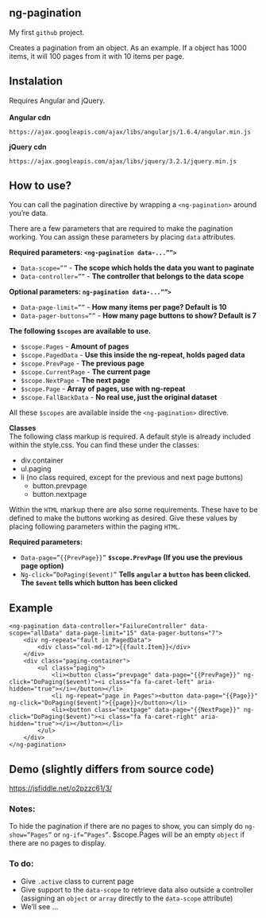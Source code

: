 ## ng-pagination
My first `github` project.

Creates a pagination from an object. As an example. If a object has 1000 items, it will 100 pages from it with 10 items per page.

## Instalation
Requires Angular and jQuery.<br/><br/>
**Angular cdn**
```
https://ajax.googleapis.com/ajax/libs/angularjs/1.6.4/angular.min.js
```
**jQuery cdn**
```
https://ajax.googleapis.com/ajax/libs/jquery/3.2.1/jquery.min.js
```

## How to use?
You can call the pagination directive by wrapping a `<ng-pagination>` around you’re data.

There are a few parameters that are required to make the pagination working. You can assign these parameters by placing `data` attributes.

**Required parameters: `<ng-pagination data-...””>`**
- `Data-scope=””` - **The scope which holds the data you want to paginate**
- `Data-controller=””` - **The controller that belongs to the data scope**

**Optional parameters: `ng-pagination data-...””>`**
- `Data-page-limit=””` - **How many items per page? Default is 10**
- `Data-pager-buttons=””` - **How many page buttons to show? Default is 7**

**The following `$scopes` are available to use.**
- `$scope.Pages` - **Amount of pages**
- `$scope.PagedData` - **Use this inside the ng-repeat, holds paged data**
- `$scope.PrevPage` - **The previous page**
- `$scope.CurrentPage` - **The current page**
- `$scope.NextPage` - **The next page**
- `$scope.Page` - **Array of pages, use with ng-repeat**
- `$scope.FallBackData` - **No real use, just the original dataset**

All these `$scopes` are available inside the `<ng-pagination>` directive.

**Classes**<br/>
The following class markup is required.  A default style is already included within the style.css. You can find these under the classes:

- div.container
- ul.paging
- li (no class required, except for the previous and next page buttons)
  - button.prevpage
  - button.nextpage

Within the `HTML` markup there are also some requirements. These have to be defined to make the buttons working as desired. Give these values by placing following parameters within the paging `HTML`.

**Required parameters:**
- `Data-page=”{{PrevPage}}”`	    **`$scope.PrevPage` (If you use the previous page option)**
- `Ng-click=”DoPaging($event)”`	  **Tells `angular` a `button` has been clicked. The `$event` tells which button has been clicked**

## Example
```
<ng-pagination data-controller="FailureController" data-scope="allData" data-page-limit="15" data-pager-buttons="7">
    <div ng-repeat="fault in PagedData">
        <div class="col-md-12">{{fault.Item}}</div>
    </div>
    <div class="paging-container">
        <ul class="paging">
            <li><button class="prevpage" data-page="{{PrevPage}}" ng-click="DoPaging($event)"><i class="fa fa-caret-left" aria-hidden="true"></i></button></li>
            <li ng-repeat="page in Pages"><button data-page="{{Page}}" ng-click="DoPaging($event)">{{page}}</button></li>
            <li><button class="nextpage" data-page="{{NextPage}}" ng-click="DoPaging($event)"><i class="fa fa-caret-right" aria-hidden="true"></i></button></li>
        </ul>
    </div>
</ng-pagination>
```

## Demo (slightly differs from source code)
https://jsfiddle.net/o2pzzc61/3/

### Notes:
To hide the pagination if there are no pages to show, you can simply do `ng-show=”Pages”` or `ng-if=”Pages”`. $scope.Pages will be an empty `object` if there are no pages to display.

### To do:
- Give `.active` class to current page
-	Give support to the `data-scope` to retrieve data also outside a controller (assigning an `object` or `array` directly to the `data-scope` attribute)
-	We’ll see …
